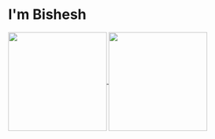 # I'm Bishesh
<a href="https://github.com/Bishuthapa/github-readme-stats">
  <img height=200 align="center" src="https://bishuthapa.vercel.app/api?username=Bishuthapa" />
</a>
<a href="https://github.com/Bishuthapa/convoychat">
  <img height=200 align="center" src="https://bishuthapa.vercel.app/api/top-langs?username=Bishuthapa&layout=compact&langs_count=8&card_width=320" />
</a>
